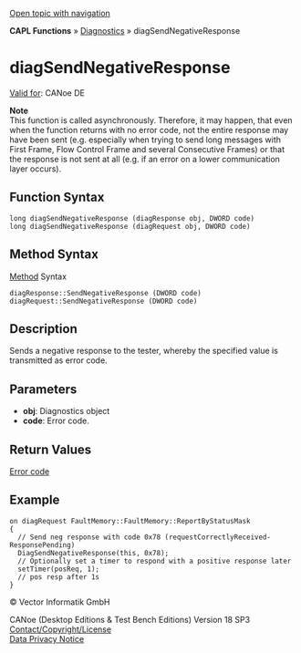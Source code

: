 [Open topic with navigation](../../../../../CANoeDEFamily.htm#Topics/CAPLFunctions/Diagnostics/Functions/CAPLfunctionDiagSendNegativeResponse.md)

**CAPL Functions** » [Diagnostics](../CAPLfunctionsDiagnosticsOverview.md) » diagSendNegativeResponse

# diagSendNegativeResponse

[Valid for](../../../Shared/FeatureAvailability.md): CANoe DE

**Note**  
This function is called asynchronously. Therefore, it may happen, that even when the function returns with no error code, not the entire response may have been sent (e.g. especially when trying to send long messages with First Frame, Flow Control Frame and several Consecutive Frames) or that the response is not sent at all (e.g. if an error on a lower communication layer occurs).

## Function Syntax

```
long diagSendNegativeResponse (diagResponse obj, DWORD code)
long diagSendNegativeResponse (diagRequest obj, DWORD code)
```

## Method Syntax

[Method](../../../Shared/CAPL/General/ClassesAndObjects.md) Syntax

```
diagResponse::SendNegativeResponse (DWORD code)
diagRequest::SendNegativeResponse (DWORD code)
```

## Description

Sends a negative response to the tester, whereby the specified value is transmitted as error code.

## Parameters

- **obj**: Diagnostics object
- **code**: Error code.

## Return Values

[Error code](../CAPLfunctionsDiagnosticsErrorCode.md)

## Example

```plaintext
on diagRequest FaultMemory::FaultMemory::ReportByStatusMask
{
  // Send neg response with code 0x78 (requestCorrectlyReceived-ResponsePending)
  DiagSendNegativeResponse(this, 0x78);
  // Optionally set a timer to respond with a positive response later
  setTimer(posReq, 1);
  // pos resp after 1s
}
```

© Vector Informatik GmbH

CANoe (Desktop Editions & Test Bench Editions) Version 18 SP3  
[Contact/Copyright/License](../../../Shared/ContactCopyrightLicense.md)  
[Data Privacy Notice](https://www.vector.com/int/en/company/get-info/privacy-policy/)